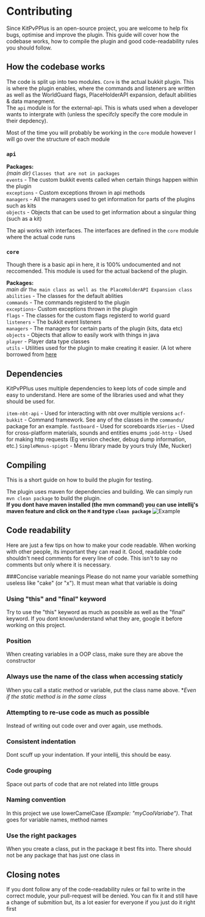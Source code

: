 # Contributing
Since KitPvPPlus is an open-source project, you are welcome to help fix bugs, optimise and improve the plugin. This guide will cover
how the codebase works, how to compile the plugin and good code-readability rules you should follow.

## How the codebase works
The code is split up into two modules. `Core` is the actual bukkit plugin. This is where the plugin enables, where the commands
and listeners are written as well as the WorldGuard flags, PlaceHolderAPI expansion, default abilities & data manegment.  
The `api` module is for the external-api. This is whats used when a developer wants to intergrate with (unless the specifcly specify the
core module in their depdency).  

Most of the time you will probably be working in the `core` module however I will go over the structure of each module

### `api`

**Packages:**  
  *(main dir)* `Classes that are not in packages`  
  `events` - The custom bukkit events called when certain things happen within the plugin  
  `exceptions` - Custom exceptions thrown in api methods  
  `managers` - All the managers used to get information for parts of the plugins such as kits  
  `objects` - Objects that can be used to get information about a singular thing (such as a kit)  

The api works with interfaces. The interfaces are defined in the `core` module where the actual code runs

### `core`
Though there is a basic api in here, it is 100% undocumented and not reccomended. This module is used for the actual backend of the plugin.

**Packages:**  
*main dir* `The main class as well as the PlaceHolderAPI Expansion class`  
`abilities` - The classes for the default ablities  
`commands` - The commands registerd to the plugin  
`exceptions`- Custom exceptions thrown in the plugin  
`flags` - The classes for the custom flags registerd to world guard  
`listeners` - The bukkit event listeners  
`managers` - The managers for certain parts of the plugin (kits, data etc)  
`objects` - Objects that allow to easily work with things in java  
`player` - Player data type classes  
`utils` - Utilities used for the plugin to make creating it easier. (A lot where borrowed from [here](https://github.com/Nuckerr/Utilities)  

## Dependencies
KitPvPPlus uses multiple dependencies to keep lots of code simple and easy to understand. Here are some of the libraries used and what they should
be used for.

`item-nbt-api` - Used for interacting with nbt over multiple versions
`acf-bukkit` - Command framework. See any of the classes in the `commands/` package for an example.
`fastboard` - Used for scoreboards
`XSeries` - Used for cross-platform materials, sounds and entities enums
`jodd-http` - Used for making http requests (Eg version checker, debug dump information, etc.)
`SimpleMenus-spigot` - Menu library made by yours truly (Me, Nucker)

## Compiling
This is a short guide on how to build the plugin for testing.

The plugin uses maven for dependencies and building. We can simply run `mvn clean package` to build the plugin.  
**If you dont have maven installed (the mvn command) you can use intellij's maven feature and click on the `M` and type `clean package`**
![Example](https://i.imgur.com/embCjyv.png)


## Code readability
Here are just a few tips on how to make your code readable. When working with other
people, its important they can read it. Good, readable code shouldn't need comments
for every line of code. This isn't to say no comments but only where it is necessary.

###Concise variable meanings
Please do not name your variable something useless like "cake" (or "x"). It must mean what that
variable is doing

### Using "this" and "final" keyword
Try to use the "this" keyword as much as possible as well as the "final" keyword. If you dont
know/understand what they are, google it before working on this project.

### Position
When creating variables in a OOP class, make sure they are above the constructor

### Always use the name of the class when accessing staticly
When you call a static method or variable, put the class name above. **Even if the static method
is in the same class*

### Attempting to re-use code as much as possible
Instead of writing out code over and over again, use methods.

### Consistent indentation
Dont scuff up your indentation. If your intellij, this should be easy.

### Code grouping
Space out parts of code that are not related into little groups

### Naming convention
In this project we use lowerCamelCase *(Example: "myCoolVariabe")*. That goes for variable names,
method names

### Use the right packages
When you create a class, put in the package it best fits into. There should not be any package
that has just one class in

## Closing notes
If you dont follow any of the code-readability rules or fail to write in the correct module,
your pull-request will be denied. You can fix it and still have a change of submition but, its
a lot easier for everyone if you just do it right first